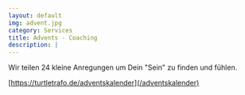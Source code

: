 ```yaml
---
layout: default
img: advent.jpg
category: Services
title: Advents - Coaching
description: |
---
```


Wir teilen 24 kleine Anregungen um Dein "Sein" zu finden und fühlen.

[https://turtletrafo.de/adventskalender](/adventskalender)
